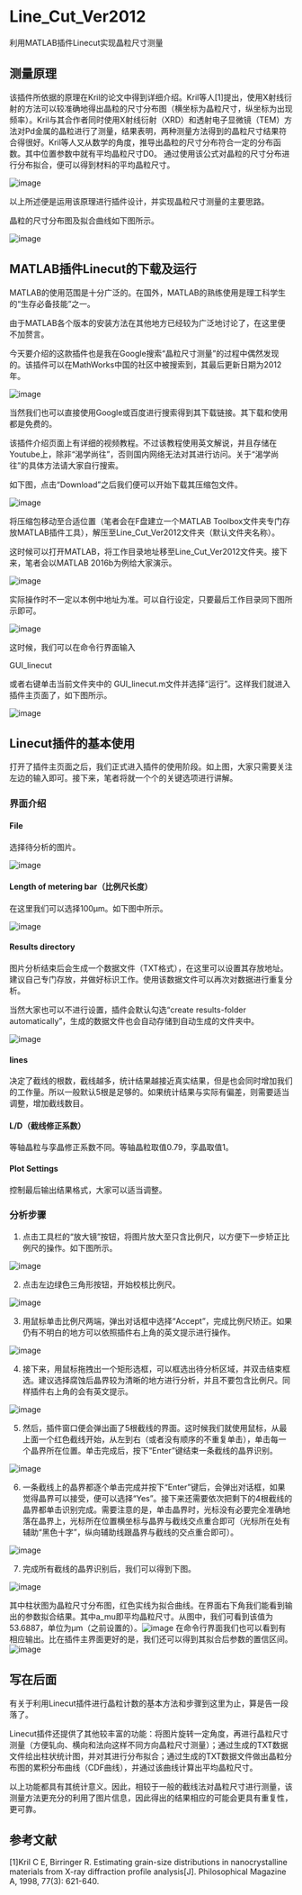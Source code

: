 # Line_Cut_Ver2012
利用MATLAB插件Linecut实现晶粒尺寸测量

## 测量原理

该插件所依据的原理在Kril的论文中得到详细介绍。Kril等人[1]提出，使用X射线衍射的方法可以较准确地得出晶粒的尺寸分布图（横坐标为晶粒尺寸，纵坐标为出现频率）。Kril与其合作者同时使用X射线衍射（XRD）和透射电子显微镜（TEM）方法对Pd金属的晶粒进行了测量，结果表明，两种测量方法得到的晶粒尺寸结果符合得很好。Kril等人又从数学的角度，推导出晶粒的尺寸分布符合一定的分布函数。其中位置参数中就有平均晶粒尺寸D0。 通过使用该公式对晶粒的尺寸分布进行分布拟合，便可以得到材料的平均晶粒尺寸。

![image](https://github.com/JunHuaBai96/Line_Cut_Ver20/assets/102909786/7d3dc464-aba8-4979-8b37-1eae63ea98e8)


以上所述便是运用该原理进行插件设计，并实现晶粒尺寸测量的主要思路。

晶粒的尺寸分布图及拟合曲线如下图所示。

![image](https://github.com/JunHuaBai96/Line_Cut_Ver20/assets/102909786/0b622a2f-6596-42f4-b785-c0135abccffe)

## MATLAB插件Linecut的下载及运行
MATLAB的使用范围是十分广泛的。在国外，MATLAB的熟练使用是理工科学生的“生存必备技能”之一。

由于MATLAB各个版本的安装方法在其他地方已经较为广泛地讨论了，在这里便不加赘言。

今天要介绍的这款插件也是我在Google搜索“晶粒尺寸测量”的过程中偶然发现的。该插件可以在MathWorks中国的社区中被搜索到，其最后更新日期为2012年。

![image](https://github.com/JunHuaBai96/Line_Cut_Ver20/assets/102909786/d5db3830-69ca-4213-b362-2e0b40b0fc65)

当然我们也可以直接使用Google或百度进行搜索得到其下载链接。其下载和使用都是免费的。

该插件介绍页面上有详细的视频教程。不过该教程使用英文解说，并且存储在Youtube上，除非“渴学尚往”，否则国内网络无法对其进行访问。关于“渴学尚往”的具体方法请大家自行搜索。

如下图，点击“Download”之后我们便可以开始下载其压缩包文件。

![image](https://github.com/JunHuaBai96/Line_Cut_Ver20/assets/102909786/ead10001-3762-4c04-88a6-5dd8a32d0d87)

将压缩包移动至合适位置（笔者会在F盘建立一个MATLAB Toolbox文件夹专门存放MATLAB插件工具），解压至Line_Cut_Ver2012文件夹（默认文件夹名称）。

这时候可以打开MATLAB，将工作目录地址移至Line_Cut_Ver2012文件夹。接下来，笔者会以MATLAB 2016b为例给大家演示。

![image](https://github.com/JunHuaBai96/Line_Cut_Ver20/assets/102909786/e52af5d0-c890-4355-8434-8880e1436827)

实际操作时不一定以本例中地址为准。可以自行设定，只要最后工作目录同下图所示即可。

![image](https://github.com/JunHuaBai96/Line_Cut_Ver20/assets/102909786/05a1747c-152b-40e2-b7e5-5c7573987e7e)

这时候，我们可以在命令行界面输入

GUI_linecut

或者右键单击当前文件夹中的 GUI_linecut.m文件并选择“运行”。这样我们就进入插件主页面了，如下图所示。

![image](https://github.com/JunHuaBai96/Line_Cut_Ver20/assets/102909786/7cec34c8-3af5-4ab4-94f7-1ac3ec84008f)

## Linecut插件的基本使用

打开了插件主页面之后，我们正式进入插件的使用阶段。如上图，大家只需要关注左边的输入即可。接下来，笔者将就一个个的关键选项进行讲解。

### 界面介绍

#### File

选择待分析的图片。

![image](https://github.com/JunHuaBai96/Line_Cut_Ver20/assets/102909786/caf8e19b-a163-4a5d-9a4f-a39ccb8aa7aa)

#### Length of metering bar（比例尺长度）

在这里我们可以选择100μm。如下图中所示。

![image](https://github.com/JunHuaBai96/Line_Cut_Ver20/assets/102909786/1a45c717-977f-4488-99ab-06a82ba7c830)

#### Results directory

图片分析结束后会生成一个数据文件（TXT格式），在这里可以设置其存放地址。建议自己专门存放，并做好标识工作。使用该数据文件可以再次对数据进行重复分析。

当然大家也可以不进行设置，插件会默认勾选“create results-folder automatically”，生成的数据文件也会自动存储到自动生成的文件夹中。

![image](https://github.com/JunHuaBai96/Line_Cut_Ver20/assets/102909786/c864aa82-63e0-4500-b47e-27c0d20ed510)

#### lines

决定了截线的根数，截线越多，统计结果越接近真实结果，但是也会同时增加我们的工作量。所以一般默认5根是足够的。如果统计结果与实际有偏差，则需要适当调整，增加截线数目。

#### L/D（截线修正系数）

等轴晶粒与孪晶修正系数不同。等轴晶粒取值0.79，孪晶取值1。

#### Plot Settings
控制最后输出结果格式，大家可以适当调整。

### 分析步骤

1. 点击工具栏的“放大镜”按钮，将图片放大至只含比例尺，以方便下一步矫正比例尺的操作。如下图所示。

![image](https://github.com/JunHuaBai96/Line_Cut_Ver20/assets/102909786/35b8ff87-b520-4de3-a9c9-bd12f9a93eb5)

2. 点击左边绿色三角形按钮，开始校核比例尺。

![image](https://github.com/JunHuaBai96/Line_Cut_Ver20/assets/102909786/eb611bba-40ac-49ce-be29-e5dacf926d98)

3. 用鼠标单击比例尺两端，弹出对话框中选择“Accept”，完成比例尺矫正。如果仍有不明白的地方可以依照插件右上角的英文提示进行操作。

![image](https://github.com/JunHuaBai96/Line_Cut_Ver20/assets/102909786/69ea4b36-ac7b-47c1-bbce-b0ac1b7126ae)

4. 接下来，用鼠标拖拽出一个矩形选框，可以框选出待分析区域，并双击结束框选。建议选择腐蚀后晶界较为清晰的地方进行分析，并且不要包含比例尺。同样插件右上角的会有英文提示。

![image](https://github.com/JunHuaBai96/Line_Cut_Ver20/assets/102909786/dd04412d-7ac4-4bc0-835f-4985af0577f5)

5. 然后，插件窗口便会弹出画了5根截线的界面。这时候我们就使用鼠标，从最上面一个红色截线开始，从左到右（或者没有顺序的不重复单击），单击每一个晶界所在位置。单击完成后，按下“Enter”键结束一条截线的晶界识别。

![image](https://github.com/JunHuaBai96/Line_Cut_Ver20/assets/102909786/e956f04f-e900-432e-aee5-65014a0ae248)

6. 一条截线上的晶界都逐个单击完成并按下“Enter”键后，会弹出对话框，如果觉得晶界可以接受，便可以选择“Yes”。接下来还需要依次把剩下的4根截线的晶界都单击识别完成。需要注意的是，单击晶界时，光标没有必要完全准确地落在晶界上，光标所在位置横坐标与晶界与截线交点重合即可（光标所在处有辅助“黑色十字”，纵向辅助线跟晶界与截线的交点重合即可）。

![image](https://github.com/JunHuaBai96/Line_Cut_Ver20/assets/102909786/579ec802-38e8-4b6d-9815-836bd73f0d0c)

7. 完成所有截线的晶界识别后，我们可以得到下图。

![image](https://github.com/JunHuaBai96/Line_Cut_Ver20/assets/102909786/8c2e06fc-ac44-4c1c-acb7-8084937c8bbc)

其中柱状图为晶粒尺寸分布图，红色实线为拟合曲线。在界面右下角我们能看到输出的参数拟合结果。其中a_mu即平均晶粒尺寸。从图中，我们可看到该值为53.6887，单位为μm（之前设置的）。
​
![image](https://github.com/JunHuaBai96/Line_Cut_Ver20/assets/102909786/e7ae4740-2593-465c-a05e-6912ab556f93)
​
在命令行界面我们也可以看到有相应输出。比在插件主界面更好的是，我们还可以得到其拟合后参数的置信区间。
​
![image](https://github.com/JunHuaBai96/Line_Cut_Ver20/assets/102909786/d3ccf143-d709-456e-8157-583dac21c9af)

## 写在后面
有关于利用Linecut插件进行晶粒计数的基本方法和步骤到这里为止，算是告一段落了。

Linecut插件还提供了其他较丰富的功能：将图片旋转一定角度，再进行晶粒尺寸测量（方便轧向、横向和法向这样不同方向晶粒尺寸测量）；通过生成的TXT数据文件绘出柱状统计图，并对其进行分布拟合；通过生成的TXT数据文件做出晶粒分布图的累积分布曲线（CDF曲线），并通过该曲线计算出平均晶粒尺寸。

以上功能都具有其统计意义。因此，相较于一般的截线法对晶粒尺寸进行测量，该测量方法更充分的利用了图片信息，因此得出的结果相应的可能会更具有重复性，更可靠。

## 参考文献
[1]Kril C E, Birringer R. Estimating grain-size distributions in nanocrystalline materials from X-ray diffraction profile analysis[J]. Philosophical Magazine A, 1998, 77(3): 621-640.
